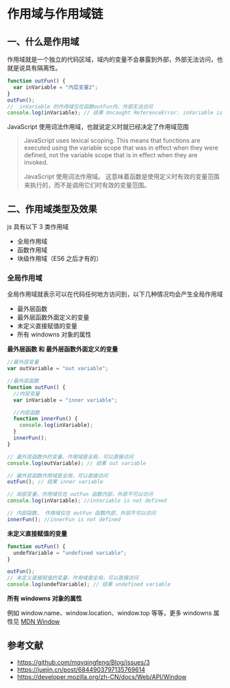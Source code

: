 # 作用域与作用域链

## 一、什么是作用域

作用域就是一个独立的代码区域，域内的变量不会暴露到外部，外部无法访问，也就是说具有隔离性。

```js
function outFun() {
  var inVariable = "内层变量2";
}
outFun();
//  inVariable 的作用域仅在函数outFun内，外部无法访问
console.log(inVariable); // 结果 Uncaught ReferenceError: inVariable is not defined
```

JavaScript 使用词法作用域，也就说定义时就已经决定了作用域范围

> JavaScript uses lexical scoping. This means that functions are executed using the variable scope that was in effect when they were defined, not the variable scope that is in effect when they are invoked.
>
> JavaScript 使用词法作用域。 这意味着函数是使用定义时有效的变量范围来执行的，而不是调用它们时有效的变量范围。

## 二、作用域类型及效果

js 具有以下 3 类作用域

- 全局作用域
- 函数作用域
- 块级作用域（ES6 之后才有的）

### 全局作用域

全局作用域就表示可以在代码任何地方访问到，以下几种情况均会产生全局作用域

- 最外层函数
- 最外层函数外面定义的变量
- 未定义直接赋值的变量
- 所有 windowns 对象的属性

**最外层函数 和 最外层函数外面定义的变量**

```js
//最外层变量
var outVariable = "out variable";

//最外层函数
function outFun() {
  //内层变量
  var inVariable = "inner variable";

  //内层函数
  function innerFun() {
    console.log(inVariable);
  }
  innerFun();
}

// 最外层函数外的变量，作用域是全局，可以直接访问
console.log(outVariable); // 结果 out variable

// 最外层函数作用域是全局，可以直接访问
outFun(); // 结果 inner variable

// 局部变量，作用域仅在 outFun 函数内部，外部不可以访问
console.log(inVariable); //inVariable is not defined

// 内部函数， 作用域仅在 outFun 函数内部，外部不可以访问
innerFun(); //innerFun is not defined
```

**未定义直接赋值的变量**

```js
function outFun() {
  undefVariable = "undefined variable";
}

outFun();
// 未定义直接赋值的变量，作用域是全局，可以直接访问
console.log(undefVariable); // 结果 undefined variable
```

**所有 windowns 对象的属性**

例如 window.name、window.location、window.top 等等，更多 windowns 属性见 [MDN Window](https://developer.mozilla.org/zh-CN/docs/Web/API/Window)


## 参考文献

- https://github.com/mqyqingfeng/Blog/issues/3
- https://juejin.cn/post/6844903797135769614
- https://developer.mozilla.org/zh-CN/docs/Web/API/Window
